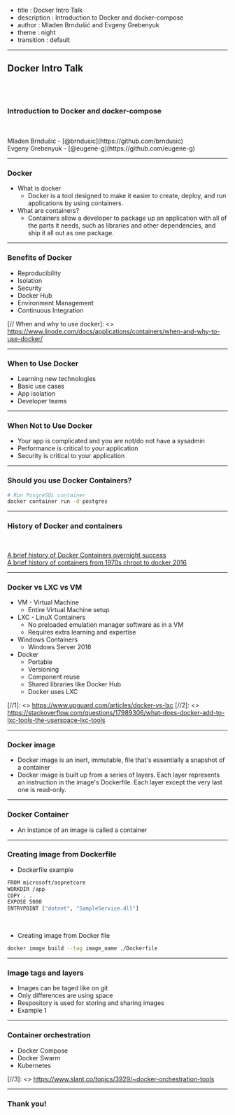- title : Docker Intro Talk
- description : Introduction to Docker and docker-compose
- author : Mladen Brndušić and Evgeny Grebenyuk
- theme : night
- transition : default

***

## Docker Intro Talk

<br />
<br />

### Introduction to Docker and docker-compose

<br />
<br />
Mladen Brndušić - [@brndusic](https://github.com/brndusic)
<br />
Evgeny Grebenyuk - [@eugene-g](https://github.com/eugene-g)

***

### Docker

* What is docker
    * Docker is a tool designed to make it easier to create, deploy, and run applications by using containers. 
* What are containers?
    * Containers allow a developer to package up an application with all of the parts it needs, such as libraries and other dependencies, and ship it all out as one package.

***

### Benefits of Docker

* Reproducibility
* Isolation
* Security
* Docker Hub
* Environment Management
* Continuous Integration

[// When and why to use docker]: <>  https://www.linode.com/docs/applications/containers/when-and-why-to-use-docker/

---

### When to Use Docker

* Learning new technologies
* Basic use cases
* App isolation
* Developer teams

---

### When Not to Use Docker

* Your app is complicated and you are not/do not have a sysadmin
* Performance is critical to your application
* Security is critical to your application

---

### Should you use Docker Containers?

```bash
# Run PosgreSQL container
docker container run -d postgres
```

***

### History of Docker and containers

<br />

[A brief history of Docker Containers overnight success](https://searchservervirtualization.techtarget.com/feature/A-brief-history-of-Docker-Containers-overnight-success)
<br />
[A brief history of containers from 1970s chroot to docker 2016](https://blog.aquasec.com/a-brief-history-of-containers-from-1970s-chroot-to-docker-2016)

***

### Docker vs LXC vs VM

* VM - Virtual Machine
    * Entire Virtual Machine setup
* LXC - LinuX Containers
    * No preloaded emulation manager software as in a VM
    * Requires extra learning and expertise
* Windows Containers
    * Windows Server 2016
* Docker
    * Portable
    * Versioning
    * Component reuse
    * Shared libraries like Docker Hub
    * Docker uses LXC

[//1]: <> https://www.upguard.com/articles/docker-vs-lxc
[//2]: <> https://stackoverflow.com/questions/17989306/what-does-docker-add-to-lxc-tools-the-userspace-lxc-tools

***

### Docker image

* Docker image is an inert, immutable, file that's essentially a snapshot of a container
* Docker image is built up from a series of layers. Each layer represents an instruction in the image's Dockerfile. Each layer except the very last one is read-only.

---

### Docker Container

* An instance of an image is called a container

---

### Creating image from Dockerfile

* Dockerfile example

```bash
FROM microsoft/aspnetcore
WORKDIR /app
COPY . .
EXPOSE 5000
ENTRYPOINT ["dotnet", "SampleService.dll"]
```

<br />

* Creating image from Docker file

```bash
docker image build --tag image_name ./Dockerfile
```


---

### Image tags and layers

* Images can be taged like on git
* Only differences are using space
* Respository is used for storing and sharing images
* Example 1

***

### Container orchestration

* Docker Compose
* Docker Swarm
* Kubernetes

[//3]: <> https://www.slant.co/topics/3929/~docker-orchestration-tools

*** 

### Thank you!